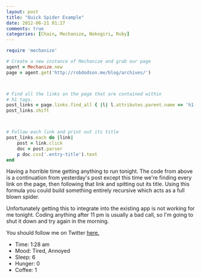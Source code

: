 ```yaml
---
layout: post
title: "Quick Spider Example"
date: 2012-06-21 01:27
comments: true
categories: [Chain, Mechanize, Nokogiri, Ruby]
---
```


``` ruby
require 'mechanize'

# Create a new instance of Mechanize and grab our page
agent = Mechanize.new
page = agent.get('http://robdodson.me/blog/archives/')



# Find all the links on the page that are contained within
# h1 tags.
post_links = page.links.find_all { |l| l.attributes.parent.name == 'h1' }
post_links.shift



# Follow each link and print out its title
post_links.each do |link|
    post = link.click
    doc = post.parser
    p doc.css('.entry-title').text
end
```
Having a horrible time getting anything to run tonight. The code from above is a continuation from yesterday's post except this time we're finding every link on the page, then following that link and spitting out its title. Using this formula you could build something entirely recursive which acts as a full blown spider.

Unfortunately getting this to integrate into the existing app is not working for me tonight. Coding anything after 11 pm is usually a bad call, so I'm going to shut it down and try again in the morning.

You should follow me on Twitter [here.](http://twitter.com/rob_dodson)

- Time: 1:28 am
- Mood: Tired, Annoyed
- Sleep: 6
- Hunger: 0
- Coffee: 1